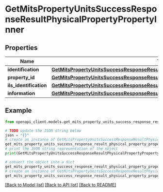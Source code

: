 # GetMitsPropertyUnitsSuccessResponseResultPhysicalPropertyPropertyInner


## Properties

Name | Type | Description | Notes
------------ | ------------- | ------------- | -------------
**identification** | [**GetMitsPropertyUnitsSuccessResponseResultPhysicalPropertyPropertyInnerIdentification**](GetMitsPropertyUnitsSuccessResponseResultPhysicalPropertyPropertyInnerIdentification.md) |  | [optional] 
**property_id** | [**GetMitsPropertyUnitsSuccessResponseResultPhysicalPropertyPropertyInnerPropertyID**](GetMitsPropertyUnitsSuccessResponseResultPhysicalPropertyPropertyInnerPropertyID.md) |  | [optional] 
**ils_identification** | [**GetMitsPropertyUnitsSuccessResponseResultPhysicalPropertyPropertyInnerILSIdentification**](GetMitsPropertyUnitsSuccessResponseResultPhysicalPropertyPropertyInnerILSIdentification.md) |  | [optional] 
**information** | [**GetMitsPropertyUnitsSuccessResponseResultPhysicalPropertyPropertyInnerInformation**](GetMitsPropertyUnitsSuccessResponseResultPhysicalPropertyPropertyInnerInformation.md) |  | [optional] 

## Example

```python
from openapi_client.models.get_mits_property_units_success_response_result_physical_property_property_inner import GetMitsPropertyUnitsSuccessResponseResultPhysicalPropertyPropertyInner

# TODO update the JSON string below
json = "{}"
# create an instance of GetMitsPropertyUnitsSuccessResponseResultPhysicalPropertyPropertyInner from a JSON string
get_mits_property_units_success_response_result_physical_property_property_inner_instance = GetMitsPropertyUnitsSuccessResponseResultPhysicalPropertyPropertyInner.from_json(json)
# print the JSON string representation of the object
print(GetMitsPropertyUnitsSuccessResponseResultPhysicalPropertyPropertyInner.to_json())

# convert the object into a dict
get_mits_property_units_success_response_result_physical_property_property_inner_dict = get_mits_property_units_success_response_result_physical_property_property_inner_instance.to_dict()
# create an instance of GetMitsPropertyUnitsSuccessResponseResultPhysicalPropertyPropertyInner from a dict
get_mits_property_units_success_response_result_physical_property_property_inner_from_dict = GetMitsPropertyUnitsSuccessResponseResultPhysicalPropertyPropertyInner.from_dict(get_mits_property_units_success_response_result_physical_property_property_inner_dict)
```
[[Back to Model list]](../README.md#documentation-for-models) [[Back to API list]](../README.md#documentation-for-api-endpoints) [[Back to README]](../README.md)


